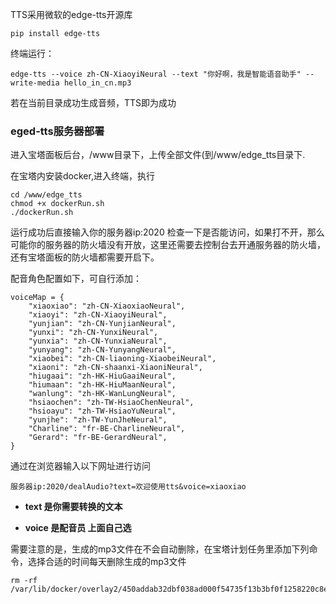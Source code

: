 TTS采用微软的edge-tts开源库

```
pip install edge-tts
```

终端运行：

```
edge-tts --voice zh-CN-XiaoyiNeural --text "你好啊，我是智能语音助手" --write-media hello_in_cn.mp3
```

若在当前目录成功生成音频，TTS即为成功

### eged-tts服务器部署

进入宝塔面板后台，/www目录下，上传全部文件(到/www/edge_tts目录下.

在宝塔内安装docker,进入终端，执行

```
cd /www/edge_tts
chmod +x dockerRun.sh
./dockerRun.sh
```

运行成功后直接输入你的服务器ip:2020 检查一下是否能访问，如果打不开，那么可能你的服务器的防火墙没有开放，这里还需要去控制台去开通服务器的防火墙，还有宝塔面板的防火墙都需要开启下。

配音角色配置如下，可自行添加：

```
voiceMap = {
    "xiaoxiao": "zh-CN-XiaoxiaoNeural",
    "xiaoyi": "zh-CN-XiaoyiNeural",
    "yunjian": "zh-CN-YunjianNeural",
    "yunxi": "zh-CN-YunxiNeural",
    "yunxia": "zh-CN-YunxiaNeural",
    "yunyang": "zh-CN-YunyangNeural",
    "xiaobei": "zh-CN-liaoning-XiaobeiNeural",
    "xiaoni": "zh-CN-shaanxi-XiaoniNeural",
    "hiugaai": "zh-HK-HiuGaaiNeural",
    "hiumaan": "zh-HK-HiuMaanNeural",
    "wanlung": "zh-HK-WanLungNeural",
    "hsiaochen": "zh-TW-HsiaoChenNeural",
    "hsioayu": "zh-TW-HsiaoYuNeural",
    "yunjhe": "zh-TW-YunJheNeural",
    "Charline": "fr-BE-CharlineNeural",
    "Gerard": "fr-BE-GerardNeural",
}
```

通过在浏览器输入以下网址进行访问

```
服务器ip:2020/dealAudio?text=欢迎使用tts&voice=xiaoxiao
```

- **text 是你需要转换的文本**

- **voice 是配音员 上面自己选**

  

需要注意的是，生成的mp3文件在不会自动删除，在宝塔计划任务里添加下列命令，选择合适的时间每天删除生成的mp3文件

```
rm -rf /var/lib/docker/overlay2/450addab32dbf038ad000f54735f13b3bf0f1258220c8ec51fd991f533ff7d3a/merged/flask_project/*.mp3
```

